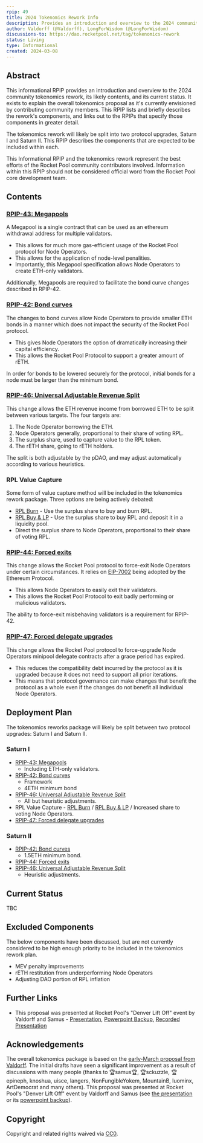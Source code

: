 ```yaml
---
rpip: 49
title: 2024 Tokenomics Rework Info
description: Provides an introduction and overview to the 2024 community tokenomics rework, its likely contents, and its current status.
author: Valdorff (@Valdorff), LongForWisdom (@LongForWisdom)
discussions-to: https://dao.rocketpool.net/tag/tokenomics-rework
status: Living
type: Informational
created: 2024-03-08
---
```


## Abstract
This informational RPIP provides an introduction and overview to the 2024 community tokenomics rework, its likely contents, and its current status. It exists to explain the overall tokenomics proposal as it's currently envisioned by contributing community members. This RPIP lists and briefly describes the rework's components, and links out to the RPIPs that specify those components in greater detail.

The tokenomics rework will likely be split into two protocol upgrades, Saturn I and Saturn II. This RPIP describes the components that are expected to be included within each.

This Informational RPIP and the tokenomics rework represent the best efforts of the Rocket Pool community contributors involved. Information within this RPIP should not be considered official word from the Rocket Pool core development team. 

## Contents

### [RPIP-43: Megapools](RPIP-43.md)

A Megapool is a single contract that can be used as an ethereum withdrawal address for multiple validators.
* This allows for much more gas-efficient usage of the Rocket Pool protocol for Node Operators.
* This allows for the application of node-level penalities. 
* Importantly, this Megapool specification allows Node Operators to create ETH-only validators. 

Additionally, Megapools are required to facilitate the bond curve changes described in RPIP-42.

### [RPIP-42: Bond curves](RPIP-42.md)

The changes to bond curves allow Node Operators to provide smaller ETH bonds in a manner which does not impact the security of the Rocket Pool protocol. 
* This gives Node Operators the option of dramatically increasing their capital efficiency.
* This allows the Rocket Pool Protocol to support a greater amount of rETH. 

In order for bonds to be lowered securely for the protocol, initial bonds for a node must be larger than the minimum bond. 

### [RPIP-46: Universal Adjustable Revenue Split](RPIP-46.md)

This change allows the ETH revenue income from borrowed ETH to be split between various targets. The four targets are:
1. The Node Operator borrowing the ETH.
2. Node Operators generally, proportional to their share of voting RPL.
3. The surplus share, used to capture value to the RPL token.
4. The rETH share, going to rETH holders. 

The split is both adjustable by the pDAO, and may adjust automatically according to various heuristics.

### RPL Value Capture

Some form of value capture method will be included in the tokenomics rework package. Three options are being actively debated:
* [RPL Burn](RPIP-45.md) - Use the surplus share to buy and burn RPL.
* [RPL Buy & LP](RPIP-50.md) - Use the surplus share to buy RPL and deposit it in a liquidity pool. 
* Direct the surplus share to Node Operators, proportional to their share of voting RPL.

### [RPIP-44: Forced exits](RPIP-44.md)

This change allows the Rocket Pool protocol to force-exit Node Operators under certain circumstances. It relies on [EIP-7002](https://eips.ethereum.org/EIPS/eip-7002) being adopted by the Ethereum Protocol. 
* This allows Node Operators to easily exit their validators.
* This allows the Rocket Pool Protocol to exit badly performing or malicious validators.

The ability to force-exit misbehaving validators is a requirement for RPIP-42. 

### [RPIP-47: Forced delegate upgrades](RPIP-47.md)

This change allows the Rocket Pool protocol to force-upgrade Node Operators minipool delegate contracts after a grace period has expired. 
* This reduces the compatibility debt incurred by the protocol as it is upgraded because it does not need to support all prior iterations. 
* This means that protocol governance can make changes that benefit the protocol as a whole even if the changes do not benefit all individual Node Operators. 

## Deployment Plan

The tokenomics reworks package will likely be split between two protocol upgrades: Saturn I and Saturn II.

### Saturn I

* [RPIP-43: Megapools](RPIP-43.md)
  * Including ETH-only validators.
* [RPIP-42: Bond curves](RPIP-42.md)
  * Framework
  * 4ETH minimum bond
* [RPIP-46: Universal Adjustable Revenue Split](RPIP-46.md)
  * All but heuristic adjustments.
* RPL Value Capture - [RPL Burn](RPIP-45.md) / [RPL Buy & LP](RPIP-50.md) / Increased share to voting Node Operators.
* [RPIP-47: Forced delegate upgrades](RPIP-47.md)

### Saturn II

* [RPIP-42: Bond curves](RPIP-42.md)
  * 1.5ETH minimum bond. 
* [RPIP-44: Forced exits](RPIP-44.md)
* [RPIP-46: Universal Adjustable Revenue Split](RPIP-46.md)
  * Heuristic adjustments.

## Current Status

TBC

## Excluded Components
The below components have been discussed, but are not currently considered to be high enough priority to be included in the tokenomics rework plan.
* MEV penalty improvements
* rETH restitution from underperforming Node Operators
* Adjusting DAO portion of RPL inflation

## Further Links
* This proposal was presented at Rocket Pool's "Denver Lift Off" event by Valdorff and Samus - [Presentation](https://docs.google.com/presentation/d/12WRXuZktEtViwBWxFwm8OHpwpgoOpAF01859o0jGkiw), [Powerpoint Backup](../assets/rpip-49/On%20The%20Horizon%20(backup%20version).pptx), [Recorded Presentation](https://www.youtube.com/watch?v=nyqrilFtlrc&list=PLKzACASsJiuXc0v6kZambks4cPaSVbekf&index=4)

## Acknowledgements
The overall tokenomics package is based on the [early-March proposal from Valdorff](../assets/rpip-49/readme.md). The initial drafts have seen a significant improvement as a result of discussions with many people (thanks to 🏆samus🏆, 🏆sckuzzle, 🏆epineph, knoshua, uisce, langers, NonFungibleYokem, MountainB, luominx, ArtDemocrat and many others). This proposal was presented at Rocket Pool's "Denver Lift Off" event by Valdorff and Samus (see [the presentation](https://docs.google.com/presentation/d/12WRXuZktEtViwBWxFwm8OHpwpgoOpAF01859o0jGkiw) or its [powerpoint backup](../assets/rpip-49/On%20The%20Horizon%20(backup%20version).pptx)).

## Copyright
Copyright and related rights waived via [CC0](https://creativecommons.org/publicdomain/zero/1.0/).
